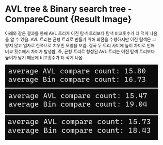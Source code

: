 # AVL tree & Binary search tree - CompareCount {Result Image}
아래와 같은 결과를 통해 AVL 트리가 이진 탐색 트리보다 탐색 비교횟수가 더 적게 나옴을 알 수 있음. 
AVL 트리는 균형 트리로 만들기 위해 회전을 수행하지만 이진 탐색은 그렇지 않고 일자로 한쪽으로 치우친 모양을 보임.
결국 두 트리 사이에 높이 차이로 인해 비교 횟수에서 차이가 발생함. 
즉, 균형 트리로 형성된 AVL 트리는 이진 탐색 트리보다 높이가 낮기 때문에 비교횟수가 더 적게 나옴.


![](./image17-1.png)
![](./image17-2.png)
![](./image17-3.png)
